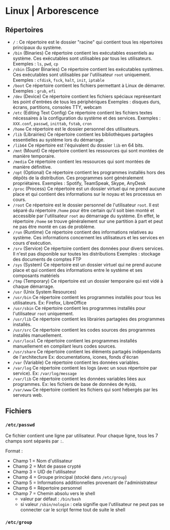 # Linux | Arborescence

## Répertoires

* `/` :
  Ce répertoire est le dossier "racine" qui contient tous les répertoires principaux du système.
* `/bin` (Binaries)
  Ce répertoire contient les exécutables essentiels au système.
  Ces exécutables sont utilisables par tous les utilisateurs.
  Exemples : `ls`, `pwd`, `cp`
* `/sbin` (Super Binaries)
  Ce répertoire contient les exécutables systèmes.
  Ces exécutables sont utilisables par l'utilisateur `root` uniquement.
  Exemples : `cfdisk`, `fsck`, `halt`, `init`, `iptable`
* `/boot`
  Ce répertoire contient les fichiers permettant à Linux de démarrer.
  Exemples : `grub`, `efi`
* `/dev` (Device)
  Ce répertoire contient les fichiers spéciaux représentant les point d'entrées de tous les périphériques
  Exemples : disques durs, écrans, partitions, consoles TTY, webcam
* `/etc` (Editing Text Config)
  Ce répertoire contient les fichiers textes nécessaires à la configuration du système et des services.
  Exemples : `XXX.conf`, `passwd`, `inittab`, `fstab`, `cron`
* `/home`
  Ce répertoire est le dossier personnel des utilisateurs.
* `/lib` (Librairies)
  Ce répertoire contient les bibliothèques partagées essentielles au système lors du démarrage.
* `/lib64`
  Ce répertoire est l'équivalent du dossier `lib` en 64 bits.
* `/mnt` (Mount)
  Ce répertoire contient les ressources qui sont montées de manière temporaire.
* `/media`
  Ce répertoire contient les ressources qui sont montées de manière définitive.
* `/opt` (Optional)
  Ce répertoire contient les programmes installés hors des dépôts de la distribution.
  Ces programmes sont généralement propriétaires.
  Exemples : Spotify, TeamSpeak, Skype, AnyDesk
* `/proc` (Process)
  Ce répertoire est un dossier virtuel qui ne prend aucune place et qui contient des informations sur le noyau et les processus en cours.
* `/root`
  Ce répertoire est le dossier personnel de l'utilisateur `root`.
  Il est séparé du répertoire `/home` pour être certain qu'il soit bien monté et accessible par l'utilisateur `root` au démarrage du système. En effet, le répertoire `/home` se trouve généralement sur une partition à part et peut ne pas être monté en cas de problème.
* `/run` (Runtime)
  Ce répertoire contient des informations relatives au système.
  Ces informations concernent les utilisateurs et les services en cours d'exécution.
* `/srv` (Service)
  Ce répertoire contient des données pour divers services.
  Il n'est pas disponible sur toutes les distributions
  Exemples : stockage des documents de comptes FTP
* `/sys` (System)
  Ce répertoire est un dossier virtuel qui ne prend aucune place et qui contient des informations entre le système et ses composants matériels
* `/tmp` (Temporary)
  Ce répertoire est un dossier temporaire qui est vidé à chaque démarrage.
* `/usr` (Unix System Resources)
* `/usr/bin`
    Ce répertoire contient les programmes installés pour tous les utilisateurs.
    Ex: Firefox, LibreOffice
* `/usr/sbin`
    Ce répertoire contient les programmes installés pour l'utilisateur `root` uniquement.
* `/usr/lib`
    Ce répertoire contient les librairies partagées des programmes installés.
* `/usr/src`
    Ce répertoire contient les codes sources des programmes installés manuellement.
* `/usr/local`
    Ce répertoire contient les programmes installés manuellement en compilant leurs codes sources.
* `/usr/share`
    Ce répertoire contient les éléments partagés indépendants de l'architecture
    Ex: documentations, icones, fonds d'écran
* `/var` (Variable)
    Ce répertoire contient les données variables.
* `/var/log`
    Ce répertoire contient les logs (avec un sous répertoire par service).
    Ex: `/var/log/message`
* `/var/lib`
    Ce répertoire contient les données variables liées aux programmes.
    Ex: les fichiers de base de données de `MySQL`
* `/var/www`
    Ce répertoire contient les fichiers qui sont hébergés par les serveurs web.

## Fichiers

### `/etc/passwd`

Ce fichier contient une ligne par utilisateur.
Pour chaque ligne, tous les 7 champs sont séparés par `:`.

Format :

* Champ 1 = Nom d'utilisateur
* Champ 2 = Mot de passe crypté
* Champ 3 = UID de l'utilisateur
* Champ 4 = Groupe principal (stocké dans `/etc/group`)
* Champ 5 = Informations additionnelles provenant de l'administrateur
* Champ 6 = Répertoire personnel
* Champ 7 = Chemin absolu vers le shell
  * valeur par défaut : `/bin/bash`
  * si valeur `/sbin/nologin` : cela signifie que l'utilisateur ne peut pas se connecter car le script ferme tout de suite le shell

### `/etc/group`

